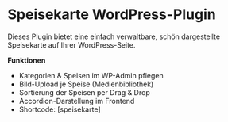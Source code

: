 # Speisekarte WordPress-Plugin

Dieses Plugin bietet eine einfach verwaltbare, schön dargestellte Speisekarte auf Ihrer WordPress-Seite.

**Funktionen**
- Kategorien & Speisen im WP-Admin pflegen
- Bild-Upload je Speise (Medienbibliothek)
- Sortierung der Speisen per Drag & Drop
- Accordion-Darstellung im Frontend
- Shortcode: [speisekarte]
